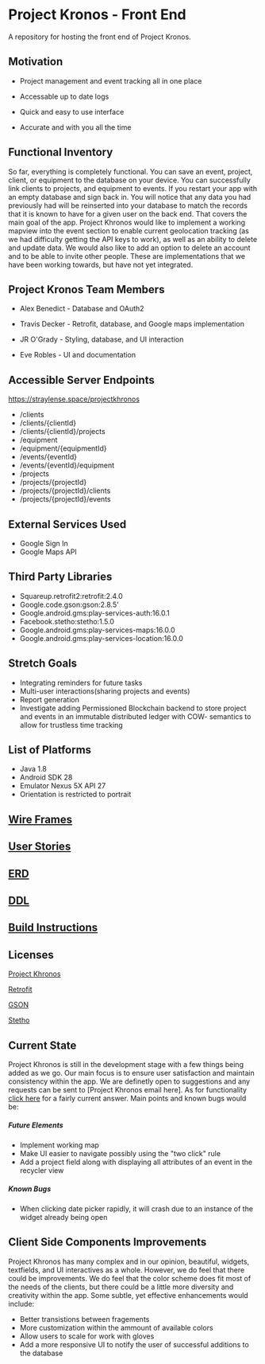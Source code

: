 # Project Kronos - Front End
A repository for hosting the front end of Project Kronos.

## Motivation
* Project management and event tracking all in one place

* Accessable up to date logs

* Quick and easy to use interface

* Accurate and with you all the time

<a name="function"></a>

## Functional Inventory
  So far, everything is completely functional. You can save an event, project, client, or equipment to the database on your device. You can successfully link clients to projects, and equipment to events. If you restart your app with an empty database and sign back in. You will notice that any data you had previously had will be reinserted into your database to match the records that it is known to have for a given user on the back end. That covers the main goal of the app. Project Khronos would like to implement a working mapview into the event section to enable current geolocation tracking (as we had difficulty getting the API keys to work), as well as an ability to delete and update data. We would also like to add an option to delete an account and to be able to invite other people. These are implementations that we have been working towards, but have not yet integrated. 

## Project Kronos Team Members
* Alex Benedict - Database and OAuth2 

* Travis Decker - Retrofit, database, and Google maps implementation

* JR O'Grady - Styling, database, and UI interaction

* Eve Robles - UI and documentation

## Accessible Server Endpoints
  https://straylense.space/projectkhronos
* /clients
* /clients/{clientId}
* /clients/{clientId}/projects
* /equipment
* /equipment/{equipmentId}
* /events/{eventId}
* /events/{eventId}/equipment
* /projects
* /projects/{projectId}
* /projects/{projectId}/clients
* /projects/{projectId}/events

  
## External Services Used
* Google Sign In
* Google Maps API


## Third Party Libraries
* Squareup.retrofit2:retrofit:2.4.0
* Google.code.gson:gson:2.8.5'
* Google.android.gms:play-services-auth:16.0.1
* Facebook.stetho:stetho:1.5.0
* Google.android.gms:play-services-maps:16.0.0
* Google.android.gms:play-services-location:16.0.0



## Stretch Goals
* Integrating reminders for future tasks
* Multi-user interactions(sharing projects and events)
* Report generation
* Investigate adding Permissioned Blockchain backend to store project and events in an immutable distributed ledger with COW-    semantics to allow for trustless time tracking


  
## List of Platforms
* Java 1.8
* Android SDK 28
* Emulator Nexus 5X API 27
* Orientation is restricted to portrait

## [Wire Frames](capstonewireframes.pdf)

## [User Stories](Userstory.pdf)

## [ERD](DetailedERD.pdf)

## [DDL](ddl.sql)
## [Build Instructions](Build2.pdf)


  
## Licenses

[Project Khronos](LICENSE)

[Retrofit](Stetholicense.pdf)

[GSON](https://github.com/google/gson/blob/master/LICENSE)

[Stetho](https://github.com/facebook/stetho/blob/master/LICENSE)

## Current State
Project Khronos is still in the development stage with a few things being added as we go. Our main focus is to ensure user satisfaction and maintain consistency within the app. We are definetly open to suggestions and any requests can be sent to [Project Khronos email here]. As for functionality [click here](#function) for a fairly current answer. Main points and known bugs would be:

##### Future Elements
* Implement working map 
* Make UI easier to navigate possibly using the "two click" rule
* Add a project field along with displaying all attributes of an event in the recycler view

##### Known Bugs
* When clicking date picker rapidly, it will crash due to an instance of the widget already being open

## Client Side Components Improvements
Project Khronos has many complex and in our opinion, beautiful, widgets, textfields, and UI interactives as a whole. However, we do feel that there could be improvements. We do feel that the color scheme does fit most of the needs of the clients, but there could be a little more diversity and creativity within the app. Some subtle, yet effective enhancements would include:

* Better transistions between fragements
* More customization within the ammount of available colors
* Allow users to scale for work with gloves
* Add a more responsive UI to notify the user of successful additions to the database
